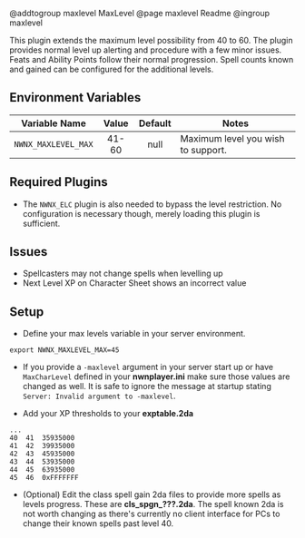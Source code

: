 @addtogroup maxlevel MaxLevel
@page maxlevel Readme
@ingroup maxlevel

This plugin extends the maximum level possibility from 40 to 60. The plugin provides normal level up alerting and procedure with a few minor issues. Feats and Ability Points follow their normal progression. Spell counts known and gained can be configured for the additional levels.

## Environment Variables
| Variable Name | Value | Default | Notes |
| ------------- | :---: | :-----: | ----- |
| `NWNX_MAXLEVEL_MAX` | 41-60 | null | Maximum level you wish to support.

## Required Plugins
* The `NWNX_ELC` plugin is also needed to bypass the level restriction. No configuration is necessary though, merely loading this plugin is sufficient.

## Issues
* Spellcasters may not change spells when levelling up
* Next Level XP on Character Sheet shows an incorrect value

## Setup
* Define your max levels variable in your server environment. 
```
export NWNX_MAXLEVEL_MAX=45
```
* If you provide a `-maxlevel` argument in your server start up or have `MaxCharLevel` defined in your **nwnplayer.ini** make sure those values are changed as well. It is safe to ignore the message at startup stating `Server: Invalid argument to -maxlevel`.

* Add your XP thresholds to your **exptable.2da**
```csv
...
40	41	35935000	
41	42	39935000	
42	43	45935000	
43	44	53935000	
44	45	63935000	
45	46	0xFFFFFFF	
```
* (Optional) Edit the class spell gain 2da files to provide more spells as levels progress. These are **cls_spgn_???.2da**. The spell known 2da is not worth changing as there's currently no client interface for PCs to change their known spells past level 40.
